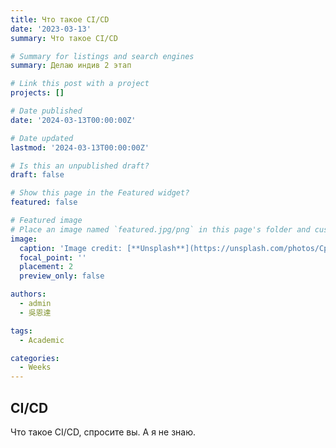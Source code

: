 ```yaml
---
title: Что такое CI/CD
date: '2023-03-13'
summary: Что такое CI/CD

# Summary for listings and search engines
summary: Делаю индив 2 этап

# Link this post with a project
projects: []

# Date published
date: '2024-03-13T00:00:00Z'

# Date updated
lastmod: '2024-03-13T00:00:00Z'

# Is this an unpublished draft?
draft: false

# Show this page in the Featured widget?
featured: false

# Featured image
# Place an image named `featured.jpg/png` in this page's folder and customize its options here.
image:
  caption: 'Image credit: [**Unsplash**](https://unsplash.com/photos/CpkOjOcXdUY)'
  focal_point: ''
  placement: 2
  preview_only: false

authors:
  - admin
  - 吳恩達

tags:
  - Academic

categories:
  - Weeks
---
```


## CI/CD

Что такое CI/CD, спросите вы. А я не знаю.
